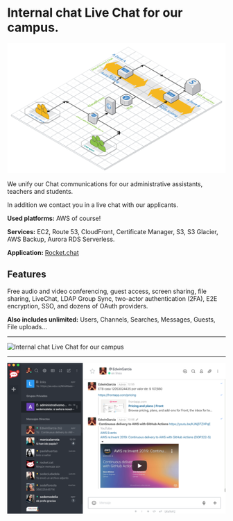 # Internal chat Live Chat for our campus.

![Internal chat Live Chat for our campus](images/project.png)


We unify our Chat communications for our administrative assistants, teachers and students. 

In addition we contact you in a live chat with our applicants. 

**Used platforms:** AWS of course! 

**Services:** EC2, Route 53, CloudFront, Certificate Manager, S3, S3 Glacier, AWS Backup, Aurora RDS Serverless. 

**Application:** [Rocket.chat](https://Rocket.chat)  

## Features 
Free audio and video conferencing, guest access, screen sharing, file sharing, LiveChat, LDAP Group Sync, two-actor authentication (2FA), E2E encryption, SSO, and dozens of OAuth providers.

**Also includes unlimited:**
Users, Channels, Searches, Messages, Guests, File uploads...

 ----   

![Internal chat Live Chat for our campus](images/chat.png)

 ----   

![Internal chat Live Chat for our campus](images/chat1.png)